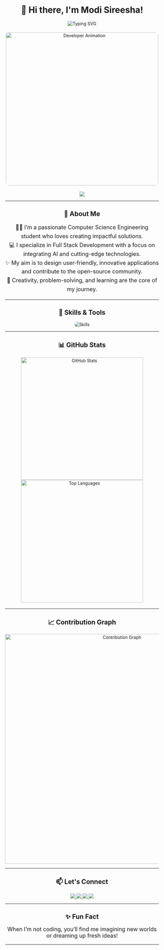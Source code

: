 <h1 align="center">
  <span style="display:inline-block;animation:wave 1.5s infinite;">👋</span>
  Hi there, I'm Modi Sireesha!
</h1>

<p align="center">
  <img src="https://readme-typing-svg.herokuapp.com?color=%23D41872&size=28&center=true&vCenter=true&width=800&lines=Full+Stack+Developer;AI+Enthusiast;Prompt+Engineer;Open+Source+Contributor;Tech+Innovator;Dreamer+and+Creator" alt="Typing SVG">
</p>

<div align="center" style="margin: 20px 0;">
  <img src="https://raw.githubusercontent.com/sireesha0904/sireesha0904/main/assets/hero-animation.gif" alt="Developer Animation" width="500" style="border-radius:10px;">
</div>

<p align="center">
  <a href="https://modisireesha-portfolio.vercel.app/" target="_blank">
    <img src="https://img.shields.io/badge/My Portfolio-Visit%20Here-%23FF69B4?style=for-the-badge&logo=vercel">
  </a>
</p>

---

<h2 align="center">🌟 About Me</h2>

<p align="center" style="font-size: 18px; line-height: 1.6;">
  👩‍🎓 I’m a passionate Computer Science Engineering student who loves creating impactful solutions.<br>
  💻 I specialize in Full Stack Development with a focus on integrating AI and cutting-edge technologies.<br>
  ✨ My aim is to design user-friendly, innovative applications and contribute to the open-source community.<br>
  🌸 Creativity, problem-solving, and learning are the core of my journey.
</p>

---

<h2 align="center">🚀 Skills & Tools</h2>

<p align="center">
  <img src="https://skillicons.dev/icons?i=html,css,js,ts,angular,nodejs,java,python,spring,mysql,mongodb,sqlite,aws,postman&perline=6" alt="Skills" style="border-radius:10px;">
</p>

---

<h2 align="center">📊 GitHub Stats</h2>

<div align="center" style="margin: 20px 0;">
  <img src="https://github-readme-stats.vercel.app/api?username=sireesha0904&show_icons=true&theme=gradient&hide_title=false" alt="GitHub Stats" width="400">
  <img src="https://github-readme-stats.vercel.app/api/top-langs/?username=sireesha0904&layout=compact&theme=gradient" alt="Top Languages" width="400">
</div>

---

<h2 align="center">📈 Contribution Graph</h2>

<div align="center">
  <img src="https://github-readme-activity-graph.vercel.app/graph?username=sireesha0904&theme=react-dark&bg_color=0D1117&color=D41872&line=FF5733&point=FFFFFF" alt="Contribution Graph" width="750">
</div>

---

<h2 align="center">📫 Let's Connect</h2>

<p align="center">
  <a href="https://twitter.com/_sireeshamodi_" target="_blank">
    <img src="https://img.shields.io/badge/Twitter-%40_sireeshamodi_-1DA1F2?style=for-the-badge&logo=twitter">
  </a>
  <a href="https://instagram.com/sireesha_modi" target="_blank">
    <img src="https://img.shields.io/badge/Instagram-%40sireesha_modi-%23FF69B4?style=for-the-badge&logo=instagram">
  </a>
  <a href="mailto:modisireesha09@gmail.com">
    <img src="https://img.shields.io/badge/Email-modisireesha09%40gmail.com-red?style=for-the-badge&logo=gmail">
  </a>
  <a href="https://www.linkedin.com/in/modi-sireesha-63ba47279/" target="_blank">
    <img src="https://img.shields.io/badge/LinkedIn-Connect-%230077B5?style=for-the-badge&logo=linkedin">
  </a>
</p>

---

<h2 align="center">✨ Fun Fact</h2>

<p align="center" style="font-size: 18px;">
  When I’m not coding, you’ll find me imagining new worlds or dreaming up fresh ideas!
</p>

---

<style>
@keyframes wave {
  0%, 100% { transform: rotate(0deg); }
  50% { transform: rotate(20deg); }
}
</style>
